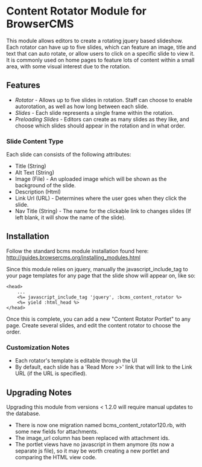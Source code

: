 # Content Rotator Module for BrowserCMS

This module allows editors to create a rotating jquery based slideshow. Each rotator can have up to five slides, which can feature an image, title and text that can auto rotate, or allow users to click on a specific slide to view it. It is commonly used on home pages to feature lots of content within a small area, with some visual interest due to the rotation.

## Features

* _Rotator_ - Allows up to five slides in rotation. Staff can choose to enable autorotation, as well as how long between each slide.
* _Slides_ - Each slide represents a single frame within the rotation.
* _Preloading Slides_ - Editors can create as many slides as they like, and choose which slides should appear in the rotation and in what order.

### Slide Content Type

Each slide can consists of the following attributes:

* Title (String) 
* Alt Text (String)
* Image (File) - An uploaded image which will be shown as the background of the slide.
* Description (Html)
* Link Url (URL) - Determines where the user goes when they click the slide.
* Nav Title (String) - The name for the clickable link to changes slides (If left blank, it will show the name of the slide).


## Installation

Follow the standard bcms module installation found here: http://guides.browsercms.org/installing_modules.html

Since this module relies on jquery, manually the javascript_include_tag to your page templates for any page that the slide show will appear on, like so:

	<head>
	    ...
		<%= javascript_include_tag 'jquery', :bcms_content_rotator %>
		<%= yield :html_head %>
	</head>
	
Once this is complete, you can add a new "Content Rotator Portlet" to any page. Create several slides, and edit the content rotator to choose the order.


### Customization Notes

* Each rotator's template is editable through the UI
* By default, each slide has a 'Read More >>' link that will link to the Link URL (if the URL is specified).

## Upgrading Notes

Upgrading this module from versions < 1.2.0 will require manual updates to the database.

* There is now one migration named bcms_content_rotator120.rb, with some new fields for attachments.
* The image_url column has been replaced with attachment ids.
* The portlet views have no javascript in them anymore (its now a separate js file), so it may be worth creating a new portlet and comparing the HTML view code.